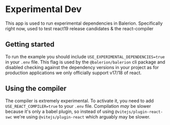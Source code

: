 # Experimental Dev

This app is used to run experimental dependencies in Balerion. Specifically right now, used to test react19 release candidates & the react-compiler

## Getting started

To run the example you should include `USE_EXPERIMENTAL_DEPENDENCIES=true` in your `.env` file. This flag is used by the `@balerion/balerion` cli package and disabled checking against the dependency versions in your project as for production applications we only officially support v17/18 of react.

## Using the compiler

The compiler is extremely experimental. To activate it, you need to add `USE_REACT_COMPILER=true` to your `.env` file. Compilation _may_ be slower because it's only a babel plugin, so instead of using `@vitejs/plugin-react-swc` we're using `@vitejs/plugin-react` which arguably may be slower.
